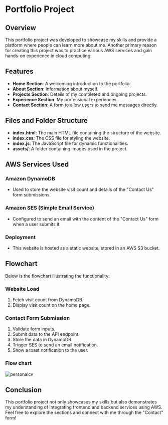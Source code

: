 # Portfolio Project

## Overview
This portfolio project was developed to showcase my skills and provide a platform where people can learn more about me. Another primary reason for creating this project was to practice various AWS services and gain hands-on experience in cloud computing.

## Features
- **Home Section**: A welcoming introduction to the portfolio.
- **About Section**: Information about myself.
- **Projects Section**: Details of my completed and ongoing projects.
- **Experience Section**: My professional experiences.
- **Contact Section**: A form to allow users to send me messages directly.

## Files and Folder Structure
- **index.html**: The main HTML file containing the structure of the website.
- **index.css**: The CSS file for styling the website.
- **index.js**: The JavaScript file for dynamic functionalities.
- **assets/**: A folder containing images used in the project.

## AWS Services Used
### Amazon DynamoDB
- Used to store the website visit count and details of the "Contact Us" form submissions.

### Amazon SES (Simple Email Service)
- Configured to send an email with the content of the "Contact Us" form when a user submits it.

### Deployment
- This website is hosted as a static website, stored in an AWS S3 bucket.



## Flowchart
Below is the flowchart illustrating the functionality:

### Website Load
1. Fetch visit count from DynamoDB.
2. Display visit count on the home page.

### Contact Form Submission
1. Validate form inputs.
2. Submit data to the API endpoint.
3. Store the data in DynamoDB.
4. Trigger SES to send an email notification.
5. Show a toast notification to the user.

### Flow chart
![personalcv](https://github.com/user-attachments/assets/49017b14-8c60-45e3-abff-fbd431988a3e)


## Conclusion
This portfolio project not only showcases my skills but also demonstrates my understanding of integrating frontend and backend services using AWS. Feel free to explore the sections and connect with me through the "Contact" form!

